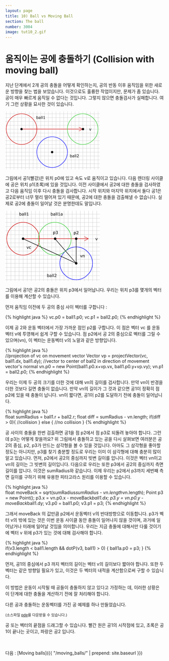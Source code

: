 ```yaml
---
layout: page
title: 10) Ball vs Moving Ball
section: The ball
number: 3004
image: tut10_2.gif
---
```


# 움직이는 공에 충돌하기 (Collision with moving ball)

지난 단계에서 2개 공의 충돌을 어떻게 확인하는지, 공의 반동 이후 움직임을 위한 새로운 방향을 찾는 법을 보았습니다. 
이것으로도 훌륭한 작업이지만, 문제가 좀 있습니다. 공이 매우 빠르게 움직일 수 없다는 것입니다. 그렇지 않으면 충돌검사가 실패합니다. 여기 그런 상황을 묘사한 것이 있습니다.

![Alt 공의 충돌이 실패할 경우](../img/tut10_1.gif)

그림에서 공1(빨강)은 위치 p0에 있고 속도 v로 움직이고 있습니다. 다음 렌더링 사이클에 공은 위치 p1(초록)에 있을 것입니다. 
이전 사이클에서 공2에 대한 충돌을 검사하였고 다음 움직임 이후 다시 충돌을 검사합니다. 시작 위치와 마지막 위치에서 둘다 공1은 공2로부터 너무 멀리 떨어져 있기 때문에, 공2에 대한 충돌을 검출해낼 수 없습니다. 실제로 공2에 충돌이 일어날 것은 분명한데도 말입니다.

![Alt 움직이는 공의 충돌](../img/tut10_2.gif)

그림에서 공1은 공2의 충돌은 위치 p3에서 일어납니다. 우리는 위치 p3를 몇개의 벡터를 이용해 계산할 수 있습니다.

먼저 움직임 이전에 두 공의 중심 사이 벡터를 구합니다 :

{% highlight java %}
vc.p0 = ball1.p0;
vc.p1 = ball2.p0;
{% endhighlight %}

이제 공 2와 운동 벡터에서 가장 가까운 점인 p2를 구합니다. 이 점은 벡터 vc 를 운동 벡터 v에 투영해서 쉽게 구할 수 있습니다. 점 p2에서 공 2의 중심으로 벡터를 그릴 수 있으며(vn), 이 벡터는 운동벡터 v의 노말과 같은 방향입니다.

{% highlight java %}  
//projection of vc on movement vector
Vector vp = projectVector(vc, ball1.dx, ball1.dy);
//vector to center of ball2 in direction of movement vector's normal
vn.p0 = new Point(ball1.p0.x+vp.vx, ball1.p0.y+vp.vy);
vn.p1 = ball2.p0;
{% endhighlight %}

우리는 이제 두 공의 크기를 더한 것에 대해 vn의 길이를 검사합니다. 만약 vn이 반경을 더한 것보다 길면 충돌이 없습니다. 
만약 vn의 길이가 그 것과 같으면 공1이 정확히 점 p2에 있을 때 충돌이 납니다. 
vn이 짧다면, 공1이 p2를 도달하기 전에 충돌이 일어납니다.

{% highlight java %}  
float sumRadius = ball1.r + ball2.r;
float diff = sumRadius - vn.length;
if(diff > 0){
  //collision
} else {
  //no collision
}
{% endhighlight %}

공 사이의 충돌을 한번 검출하면 공1을 점 p2에서 점 p3로 되돌려 놓아야 합니다. 그런데 p3는 어떻게 찾을까요? 위 그림에서 충돌하고 있는 공을 다시 살펴보면 여러분은 공2의 중심, p2, p3가 만드는 삼각형을 볼 수 있을 것입니다. 아마도 그 삼각형을 좋아할 정도는 아니지만, p3를 찾기 충분할 정도로 우리는 이미 이 삼각형에 대해 충분히 많이 알고 있습니다. 먼저, p2에서 공2의 중심까지 빗변 길이를 압니다. 이것은 벡터 vn이고 vn의 길이는 그 빗변의 길이입니다. 다음으로 우리는 또한 p3에서 공2의 중심까지 측면 길이를 압니다. 이것은 sumRadius와 같습니다. 이제 우리는 p2에서 p3까지 세번째 측면 길이를 구하기 위해 유용한 피타고라스 원리를 이용할 수 있습니다.

{% highlight java %}  
float moveBack = sqrt(sumRadius*sumRadius - vn.length*vn.length);
Point p3 = new Point();
p3.x = vn.p0.x - moveBack*ball1.dx;
p3.y = vn.p0.y - moveBack*ball1.dy;
v3.p0 = ball1.p0;
v3.p1 = p3;
{% endhighlight %}

그래서 moveBack 의 값만큼 p2에서 운동벡터 v의 반대방향으로 이동합니다. p3가 벡터 v의 밖에 있는 것은 이번 운동 사이클 동안 충돌이 일어나지 않을 것이며, 과거에 일어났거나 미래에 일어날 것임을 의미합니다. 우리는 지금 충돌에 대해서만 다룰 것이기에 벡터 v 위에 p3가 있는 것에 대해 검사해야 합니다.

{% highlight java %}  
if(v3.length < ball1.length && dotP(v3, ball1) > 0) {
  ball1a.p0 = p3;
} 
{% endhighlight %}

먼저, 공1의 중심에서 p3 까지 벡터의 길이는 벡터 v의 길이보다 짧아야 합니다. 또한 두 벡터는 같은 방향일 필요가 있고, 이것은 두 벡터의 내적을 계산함으로써 구할 수 있습니다.

이 방법은 운동이 시작될 때 공들이 충돌하지 않고 있다고 가정하는 데, 이러한 상황은 이 단계에 대한 충돌을 계산하기 전에 잘 처리해야 합니다.

다른 공과 충돌하는 운동벡터를 가진 공 예제를 하나 만들었습니다.

<canvas data-processing-sources="../data/ball_vs_moving_ball.pde"></canvas>
<small>(소스파일 [pde](../data/ball_vs_moving_ball.pde)를 다운받을 수 있습니다.)</small>

공 또는 벡터의 끝점을 드래그할 수 있습니다. 빨간 원은 공1의 시작점에 있고, 초록은 공1이 끝나는 곳이고, 파랑은 공2 입니다.


<br>
<br>
다음 : [Moving balls]({{ "/moving_balls/" | prepend: site.baseurl }})




